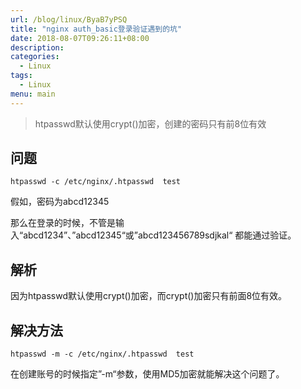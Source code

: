 ```yaml
---
url: /blog/linux/ByaB7yPSQ
title: "nginx auth_basic登录验证遇到的坑"
date: 2018-08-07T09:26:11+08:00
description:
categories:
  - Linux
tags:
  - Linux
menu: main
---
```


> htpasswd默认使用crypt()加密，创建的密码只有前8位有效

## 问题

```
htpasswd -c /etc/nginx/.htpasswd  test

```

假如，密码为abcd12345

那么在登录的时候，不管是输入“abcd1234”、”abcd12345“或”abcd123456789sdjkal“ 都能通过验证。

## 解析

因为htpasswd默认使用crypt()加密，而crypt()加密只有前面8位有效。

## 解决方法

```
htpasswd -m -c /etc/nginx/.htpasswd  test

```

在创建账号的时候指定”-m“参数，使用MD5加密就能解决这个问题了。